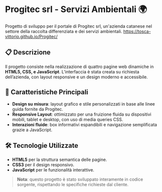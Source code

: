 # Progitec srl - Servizi Ambientali 🌍 
Progetto di sviluppo per il portale di Progitec srl, un'azienda catanese nel settore della raccolta differenziata e dei servizi ambientali. 
https://tosca-vittorio.github.io/Progitec/

## 📋 Descrizione
Il progetto consiste nella realizzazione di quattro pagine web dinamiche in **HTML5, CSS, e JavaScript**. L’interfaccia è stata creata su richiesta dell’azienda, con layout responsive e un design moderno e accessibile.

## 🚀 Caratteristiche Principali
- **Design su misura**: layout grafico e stile personalizzati in base alle linee guida fornite da Progitec.
- **Responsive Layout**: ottimizzato per una fruizione fluida su dispositivi mobili, tablet e desktop, con uso di media queries CSS.
- **Interazioni fluide**: box informativi espandibili e navigazione semplificata grazie a JavaScript.

## 🛠️ Tecnologie Utilizzate
- **HTML5** per la struttura semantica delle pagine.
- **CSS3** per il design responsivo.
- **JavaScript** per le funzionalità interattive.

> **Nota**: questo progetto è stato sviluppato interamente in codice sorgente, rispettando le specifiche richieste dal cliente.

